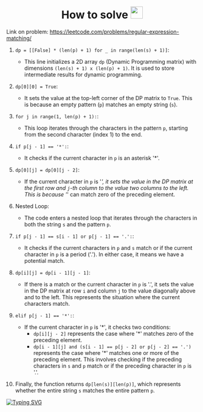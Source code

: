 <h1 align="center">How to solve<a href="https://daniilshat.ru/" target="_blank"></a> 
<img src="https://github.com/blackcater/blackcater/raw/main/images/Hi.gif" height="32"/></h1>

Link on problem: https://leetcode.com/problems/regular-expression-matching/

1. `dp = [[False] * (len(p) + 1) for _ in range(len(s) + 1)]`:
   - This line initializes a 2D array `dp` (Dynamic Programming matrix) with dimensions `(len(s) + 1) x (len(p) + 1)`. It is used to store intermediate results for dynamic programming.

2. `dp[0][0] = True`:
   - It sets the value at the top-left corner of the DP matrix to `True`. This is because an empty pattern (`p`) matches an empty string (`s`).

3. `for j in range(1, len(p) + 1):`:
   - This loop iterates through the characters in the pattern `p`, starting from the second character (index 1) to the end.

4. `if p[j - 1] == '*':`:
   - It checks if the current character in `p` is an asterisk '*'.

5. `dp[0][j] = dp[0][j - 2]`:
   - If the current character in `p` is '*', it sets the value in the DP matrix at the first row and `j`-th column to the value two columns to the left. This is because '*' can match zero of the preceding element.

6. Nested Loop:
   - The code enters a nested loop that iterates through the characters in both the string `s` and the pattern `p`.

7. `if p[j - 1] == s[i - 1] or p[j - 1] == '.':`:
   - It checks if the current characters in `p` and `s` match or if the current character in `p` is a period ('.'). In either case, it means we have a potential match.

8. `dp[i][j] = dp[i - 1][j - 1]`:
   - If there is a match or the current character in `p` is '.', it sets the value in the DP matrix at row `i` and column `j` to the value diagonally above and to the left. This represents the situation where the current characters match.

9. `elif p[j - 1] == '*':`:
   - If the current character in `p` is '*', it checks two conditions:
      - `dp[i][j - 2]` represents the case where '*' matches zero of the preceding element.
      - `dp[i - 1][j] and (s[i - 1] == p[j - 2] or p[j - 2] == '.')` represents the case where '*' matches one or more of the preceding element. This involves checking if the preceding characters in `s` and `p` match or if the preceding character in `p` is '.'.

10. Finally, the function returns `dp[len(s)][len(p)]`, which represents whether the entire string `s` matches the entire pattern `p`.

[![Typing SVG](https://readme-typing-svg.herokuapp.com?color=%2336BCF7&lines=Tess+Talk+About+IT)](https://git.io/typing-svg)
